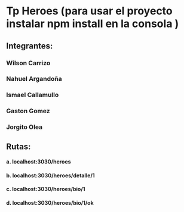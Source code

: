 # Tp Heroes (para usar el proyecto instalar npm install en la consola )
## Integrantes:
### Wilson Carrizo 
### Nahuel Argandoña
### Ismael Callamullo
### Gaston Gomez
### Jorgito Olea
## Rutas:
#### a. localhost:3030/heroes
#### b. localhost:3030/heroes/detalle/1
#### c. localhost:3030/heroes/bio/1
#### d. localhost:3030/heroes/bio/1/ok
